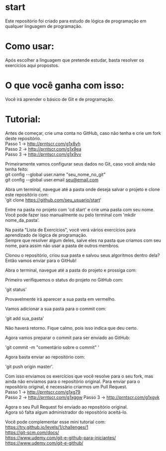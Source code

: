 # start
Este repositório foi criado para estudo de lógica de programação em qualquer linguagem de programação.

# Como usar:
Após escolher a linguagem que pretende estudar, basta resolver os exercícios aqui propostos.

# O que você ganha com isso:
Você irá aprender o básico de Git e de programação.

# Tutorial:

Antes de começar, crie uma conta no GitHub, caso não tenha e crie um fork deste repositório.</br>
Passo 1 -> http://prntscr.com/g1x8yh  
Passo 2 -> http://prntscr.com/g1x9ea  
Passo 3 -> http://prntscr.com/g1x9vv  

Primeiramente vamos configurar seus dados no Git, caso você ainda não tenha feito:</br>
git config --global user.name "seu_nome_no_git" </br>
git config --global user.email seu@email.com  

Abra um terminal, navegue até a pasta onde deseja salvar o projeto e clone este repositório com: </br>
'git clone https://github.com/seu_usuario/start'

Entre na pasta no projeto com 'cd start' e crie uma pasta com seu nome. </br>
Você pode fazer isso manualmente ou pelo terminal com 'mkdir nome_da_pasta'.

Na pasta "Lista de Exercícios", você verá vários exercícios para aprendizado de lógica de programação. </br>
Sempre que resolver algum deles, salve eles na pasta que criamos com seu nome, para assim não usar a pasta de outros membros.

Clonou o repositório, criou sua pasta e salvou seus algoritmos dentro dela? Então vamos enviar para o GitHub!

Abra o terminal, navegue até a pasta do projeto e prossiga com:

Primeiro verifiquemos o status do projeto no GitHub com:

'git status'

Provavelmente irá aparecer a sua pasta em vermelho.

Vamos adicionar a sua pasta para o commit com:

'git add sua_pasta'

Não haverá retorno. Fique calmo, pois isso indica que deu certo.

Agora vamos preparar o commit para ser enviado ao GitHub:

'git commit -m "comentário sobre o commit" '

Agora basta enviar ao repositório com:

'git push origin master'.

Com isso enviamos os exercícios que você resolve para o seu fork, mas ainda não enviamos para o repositório original. 
Para enviar para o repositório original, é necessário criarmos um Pull Request.  
Passo 1 -> http://prntscr.com/g1xg79  
Passo 2 -> http://prntscr.com/g1xggw
Passo 3 -> http://prntscr.com/g1xgvk

Agora o seu Pull Request foi enviado ao repositório original.  
Agora só falta algum administrador do repositório aceitá-lo. 


Você pode complementar esse mini tutorial com: </br>
https://try.github.io/levels/1/challenges/1 </br>
https://git-scm.com/docs/ </br>
https://www.udemy.com/git-e-github-para-iniciantes/ <br>
https://www.udemy.com/git-e-github/


